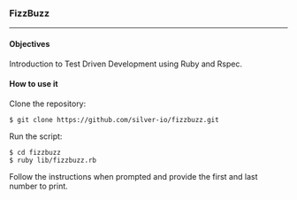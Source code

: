 ### FizzBuzz
--------

#### Objectives

Introduction to Test Driven Development using Ruby and Rspec.

#### How to use it

Clone the repository:
```shell
$ git clone https://github.com/silver-io/fizzbuzz.git
```

Run the script:
```shell
$ cd fizzbuzz
$ ruby lib/fizzbuzz.rb
```
Follow the instructions when prompted and provide the first and last number to print.